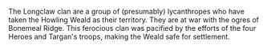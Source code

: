 The Longclaw clan are a group of (presumably) lycanthropes who have taken the Howling Weald as their territory. They are at war with the ogres of Bonemeal Ridge. This ferocious clan was pacified by the efforts of the four Heroes and Targan's troops, making the Weald safe for settlement.
